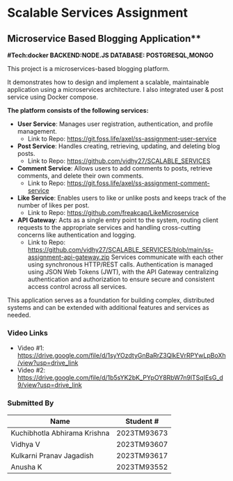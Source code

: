 
# Scalable Services Assignment

## Microservice Based Blogging Application**

**#Tech:docker
BACKEND:NODE.JS
DATABASE: POSTGRESQL,MONGO**


This project is a microservices-based blogging platform.

It demonstrates how to design and implement a scalable, maintainable application using a microservices architecture. I also integrated user & post service using Docker compose.

**The platform consists of the following services:**

- **User Service**: Manages user registration, authentication, and profile management.
    - Link to Repo: https://git.foss.life/axel/ss-assignment-user-service
- **Post Service**: Handles creating, retrieving, updating, and deleting blog posts.
    - Link to Repo: https://github.com/vidhy27/SCALABLE_SERVICES
- **Comment Service**: Allows users to add comments to posts, retrieve comments, and delete their own comments.
    - Link to Repo: https://git.foss.life/axel/ss-assignment-comment-service
- **Like Service**: Enables users to like or unlike posts and keeps track of the number of likes per post.
    - Link to Repo: https://github.com/freakcap/LikeMicroservice
- **API Gateway**: Acts as a single entry point to the system, routing client requests to the appropriate services and handling cross-cutting concerns like authentication and logging.
    - Link to Repo: https://github.com/vidhy27/SCALABLE_SERVICES/blob/main/ss-assignment-api-gateway.zip
Services communicate with each other using synchronous HTTP/REST calls. Authentication is managed using JSON Web Tokens (JWT), with the API Gateway centralizing authentication and authorization to ensure secure and consistent access control across all services.

This application serves as a foundation for building complex, distributed systems and can be extended with additional features and services as needed.

### Video Links

- Video #1: https://drive.google.com/file/d/1syYOzdtyGnBaRrZ3QlkEVrRPYwLpBoXh/view?usp=drive_link
- Video #2: https://drive.google.com/file/d/1b5sYK2bK_PYpOY8RbW7n9lTSqIEsG_d9/view?usp=drive_link

### Submitted By

 | Name                         | Student #   |
 | ---------------------------- | ----------- |
 | Kuchibhotla Abhirama Krishna | 2023TM93673 |
 | Vidhya V                     | 2023TM93607 |
 | Kulkarni Pranav Jagadish     | 2023TM93617 |
 | Anusha K                     | 2023TM93552 |
